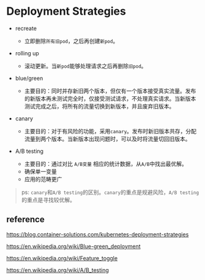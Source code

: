 # Deployment Strategies

- recreate
  - 立即删除`所有旧pod`，之后再创建`新pod`。

- rolling up
  - 滚动更新。当`新pod`能够处理请求之后再删除`旧pod`。

- blue/green
  - 主要目的：同时并存新旧两个版本，但仅有一个版本接受真实流量。发布的新版本再未测试完全时，仅接受测试请求，不处理真实请求。当新版本测试完成之后，将所有的流量切换到新版本，并且废弃旧版本。

- canary
  - 主要目的：对于有风险的功能，采用`canary`。发布时新旧版本共存，分配流量到两个版本。当新版本出现问题时，可以及时将流量切回旧版本。

- A/B testing
  - 主要目的：通过对比 `A/B变量` 相应的统计数据，从`A/B`中找出最优解。
  - 确保单一变量
  - 应用的范畴更广

> ps: `canary`和`A/B testing`的区别。`canary`的重点是规避风险，`A/B testing`的重点是寻找较优解。

## reference

https://blog.container-solutions.com/kubernetes-deployment-strategies

https://en.wikipedia.org/wiki/Blue-green_deployment

https://en.wikipedia.org/wiki/Feature_toggle

https://en.wikipedia.org/wiki/A/B_testing